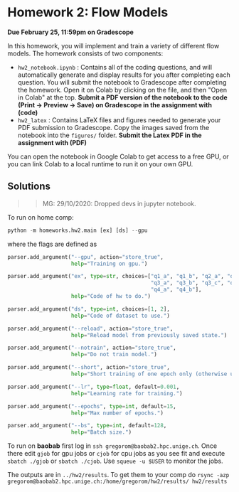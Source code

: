# Homework 2: Flow Models

**Due February 25, 11:59pm on Gradescope**

In this homework, you will implement and train a variety of different flow models. The homework consists of two components: 
* `hw2_notebook.ipynb` : Contains all of the coding questions, and will automatically generate and display results for you after completing each question. 
You will submit the notebook to Gradescope after completing the homework. 
Open it on Colab by clicking on the file, and then "Open in Colab" at the top. 
**Submit a PDF version of the notebook to the code (Print -> Preview -> Save) on Gradescope in the assignment with (code)**
* `hw2_latex` :  Contains LaTeX files and figures needed to generate your PDF submission to Gradescope. Copy the images saved from the notebook into the `figures/` folder.
**Submit the Latex PDF in the assignment with (PDF)**

You can open the notebook in Google Colab to get access to a free GPU, or you can link Colab to a local runtime to run it on your own GPU.  

## Solutions

>> MG: 29/10/2020: Dropped devs in jupyter notebook.

To run on home comp:
```python
python -m homeworks.hw2.main [ex] [ds] --gpu
```
where the flags are defined as
```python
parser.add_argument("--gpu", action="store_true",
                    help="Training on gpu.")

parser.add_argument("ex", type=str, choices=["q1_a", "q1_b", "q2_a", "q2_b",
                                             "q3_a", "q3_b", "q3_c", "q3_d",
                                             "q4_a", "q4_b"],
                    help="Code of hw to do.")

parser.add_argument("ds", type=int, choices=[1, 2],
                    help="Code of dataset to use.")

parser.add_argument("--reload", action="store_true",
                    help="Reload model from previously saved state.")

parser.add_argument("--notrain", action="store_true",
                    help="Do not train model.")

parser.add_argument("--short", action="store_true",
                    help="Short training of one epoch only (otherwise use the default of each exercise).")

parser.add_argument("--lr", type=float, default=0.001,
                    help="Learning rate for training.")

parser.add_argument("--epochs", type=int, default=15,
                    help="Max number of epochs.")

parser.add_argument("--bs", type=int, default=128,
                    help="Batch size.")
```

To run on **baobab** first log in `ssh gregorom@baobab2.hpc.unige.ch`. 
Once there edit `gjob` for gpu jobs or `cjob` for cpu jobs as you see fit and execute `sbatch ./gjob` or `sbatch ./cjob`.
Use `squeue -u $USER` to monitor the jobs.

The outputs are in `../hw2/results`. To get them to your comp do `rsync -azp gregorom@baobab2.hpc.unige.ch:/home/gregorom/hw2/results/ hw2/results
`
